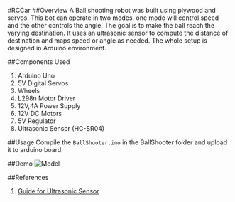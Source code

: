 #RCCar
##Overview
A Ball shooting robot was built using plywood and servos. This bot can operate in two modes, one mode will control speed and the other controls the angle. The goal is to make the ball reach the varying destination. It uses an ultrasonic sensor to compute the distance of destination and maps speed or angle as needed. The whole setup is designed in Arduino environment. 

##Components Used
1. Arduino Uno
2. 5V Digital Servos
3. Wheels
4. L298n Motor Driver
5. 12V,4A Power Supply
6. 12V DC Motors
7. 5V Regulator
8. Ultrasonic Sensor (HC-SR04)

##Usage
Compile the `BallShooter.ino` in the BallShooter folder and upload it to arduino board. 

##Demo
![Model](/Images/BallShooter_Demo.gif?raw=true "Optional Title")

##References
1. [Guide for Ultrasonic Sensor](http://www.instructables.com/id/Simple-Arduino-and-HC-SR04-Example/)